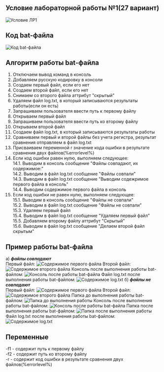 ## Условие лабораторной работы №1(27 вариант)
![Условие ЛР1](photos/task.png)
## Код bat-файла
![Код bat-файла](photos/code_bat.png)
## Алгоритм работы bat-файла
1. Отключаем вывод команд в консоль
2. Добавляем русскую кодировку в консоли
3. Создаем первый файл, если его нет
4. Создаем второй файл, если его нет
5. Снимаем со второго файла аттрибут "скрытый"
6. Удаляем файл log.txt, в который записываются результаты работы(если он есть)
7. Запрашиваем пользователя ввести путь к первому файлу
8. Открываем первый файл
9. Запрашиваем пользователя ввести путь ко второму файлу
10. Открываем второй файл
11. Создаем файл log.txt, в который записываются результаты работы
12. Сравниваем первый и второй файлы без учета регистра, результат сравнения отправляем в файл log.txt
13. Присваиваем переменной r значение кода ошибки в результате сравнения двух файлов(%errorlevel%)
14. Если код ошибки равен нулю, выполняем следующее:  
    14.1. Выводим в консоль сообщение "Файлы совпадают, их содержимое:"  
    14.2. Выводим в файл log.txt сообщение "Файлы совпали"  
    14.3. Выводим в файл log.txt сообщение "Выводим содежримое первого файла в консоль"  
    14.4. Выводим содержимое первого файла в консоль  
15. Если код ошибки не равен нулю, выполняем следующее:  
    15.1. Выводим в консоль сообщение "Файлы не совпали"  
    15.2. Выводим в файл log.txt сообщение "Файлы не совпали"  
    15.3. Удаляем первый файл  
    15.4. Выводим в файл log.txt сообщение "Удаляем первый файл"  
    15.5. Добавляем второму файлу аттрибут "Скрытый"  
    15.6. Выводим в файл log.txt сообщение "Делаем второй файл скрытым"
## Пример работы bat-файла
а) ***файлы совпадают***  
Первый файл:
![Содержимое первого файла](photos/file1a.png)
Второй файл:
![Содержимое второго файла](photos/file2a.png)
Консоль после выполнения работы bat-файлом:
![Консоль после работы bat-файла](photos/result_bat_a.png)
Файл log.txt после выполнения работы bat-файлом:
![Содержимое log.txt](photos/log_a.png)
б) ***файлы не совпадают***  
Первый файл:
![Содержимое первого файла](photos/file1b.png)
Второй файл:
![Содержимое второго файла](photos/file2b.png)
Папка до выполнения работы bat-файлом:
![Папка до выполнения работы](photos/dir_before.png)
Консоль после выполнения работы bat-файлом:
![Консоль после работы bat-файла](photos/result_bat_b.png)
Папка после выполнения работы bat-файлом:
![Папка после выполнения работы](photos/dir_after.png)
Файл log.txt после выполнения работы bat-файлом:
![Содержимое log.txt](photos/log_b.png)
## Переменные  
  -f1 - содержит путь к первому файлу  
  -f2 - содержит путь ко второму файлу  
  -r - содержит код ошибки в результате сравнения двух файлов(%errorlevel%)
